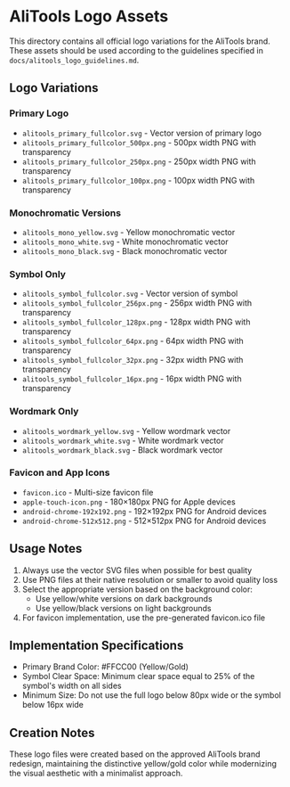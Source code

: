 # AliTools Logo Assets

This directory contains all official logo variations for the AliTools brand. These assets should be used according to the guidelines specified in `docs/alitools_logo_guidelines.md`.

## Logo Variations

### Primary Logo
- `alitools_primary_fullcolor.svg` - Vector version of primary logo
- `alitools_primary_fullcolor_500px.png` - 500px width PNG with transparency
- `alitools_primary_fullcolor_250px.png` - 250px width PNG with transparency
- `alitools_primary_fullcolor_100px.png` - 100px width PNG with transparency

### Monochromatic Versions
- `alitools_mono_yellow.svg` - Yellow monochromatic vector
- `alitools_mono_white.svg` - White monochromatic vector
- `alitools_mono_black.svg` - Black monochromatic vector

### Symbol Only
- `alitools_symbol_fullcolor.svg` - Vector version of symbol
- `alitools_symbol_fullcolor_256px.png` - 256px width PNG with transparency
- `alitools_symbol_fullcolor_128px.png` - 128px width PNG with transparency
- `alitools_symbol_fullcolor_64px.png` - 64px width PNG with transparency
- `alitools_symbol_fullcolor_32px.png` - 32px width PNG with transparency
- `alitools_symbol_fullcolor_16px.png` - 16px width PNG with transparency

### Wordmark Only
- `alitools_wordmark_yellow.svg` - Yellow wordmark vector
- `alitools_wordmark_white.svg` - White wordmark vector
- `alitools_wordmark_black.svg` - Black wordmark vector

### Favicon and App Icons
- `favicon.ico` - Multi-size favicon file
- `apple-touch-icon.png` - 180×180px PNG for Apple devices
- `android-chrome-192x192.png` - 192×192px PNG for Android devices
- `android-chrome-512x512.png` - 512×512px PNG for Android devices

## Usage Notes

1. Always use the vector SVG files when possible for best quality
2. Use PNG files at their native resolution or smaller to avoid quality loss
3. Select the appropriate version based on the background color:
   - Use yellow/white versions on dark backgrounds
   - Use yellow/black versions on light backgrounds
4. For favicon implementation, use the pre-generated favicon.ico file

## Implementation Specifications

- Primary Brand Color: #FFCC00 (Yellow/Gold)
- Symbol Clear Space: Minimum clear space equal to 25% of the symbol's width on all sides
- Minimum Size: Do not use the full logo below 80px wide or the symbol below 16px wide

## Creation Notes

These logo files were created based on the approved AliTools brand redesign, maintaining the distinctive yellow/gold color while modernizing the visual aesthetic with a minimalist approach. 
